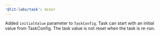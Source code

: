 ```yaml
---
'@lit-labs/task': minor
---
```


Added `initialValue` parameter to `TaskConfig`.
Task can start with an initial value from TaskConfig.
The task value is not reset when the task is re-run.
